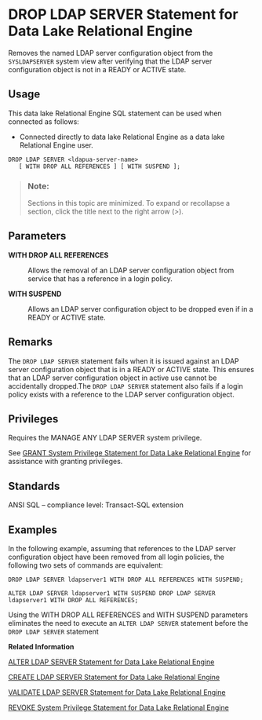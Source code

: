 <!-- loioa426759484f2101583e1ad63a3dfc2e0 -->

# DROP LDAP SERVER Statement for Data Lake Relational Engine

Removes the named LDAP server configuration object from the `SYSLDAPSERVER` system view after verifying that the LDAP server configuration object is not in a READY or ACTIVE state.



<a name="loioa426759484f2101583e1ad63a3dfc2e0__section_ovp_dvr_znb"/>

## Usage

This data lake Relational Engine SQL statement can be used when connected as follows:

-   Connected directly to data lake Relational Engine as a data lake Relational Engine user.



```
DROP LDAP SERVER <ldapua-server-name>
   [ WITH DROP ALL REFERENCES ] [ WITH SUSPEND ];
```



> ### Note:  
> Sections in this topic are minimized. To expand or recollapse a section, click the title next to the right arrow \(*\>*\).



<a name="loioa426759484f2101583e1ad63a3dfc2e0__IQ_Parameters"/>

## Parameters


<dl>
<dt><b>

WITH DROP ALL REFERENCES

</b></dt>
<dd>

Allows the removal of an LDAP server configuration object from service that has a reference in a login policy.



</dd><dt><b>

WITH SUSPEND

</b></dt>
<dd>

Allows an LDAP server configuration object to be dropped even if in a READY or ACTIVE state.



</dd>
</dl>



<a name="loioa426759484f2101583e1ad63a3dfc2e0__IQ_Usage"/>

## Remarks

The `DROP LDAP SERVER` statement fails when it is issued against an LDAP server configuration object that is in a READY or ACTIVE state. This ensures that an LDAP server configuration object in active use cannot be accidentally dropped.The `DROP LDAP SERVER` statement also fails if a login policy exists with a reference to the LDAP server configuration object.



<a name="loioa426759484f2101583e1ad63a3dfc2e0__IQ_Permissions"/>

## Privileges

Requires the MANAGE ANY LDAP SERVER system privilege.

See [GRANT System Privilege Statement for Data Lake Relational Engine](grant-system-privilege-statement-for-data-lake-relational-engine-a3dfcb0.md) for assistance with granting privileges.



<a name="loioa426759484f2101583e1ad63a3dfc2e0__IQ_Standards"/>

## Standards

ANSI SQL – compliance level: Transact-SQL extension



<a name="loioa426759484f2101583e1ad63a3dfc2e0__IQ_Examples"/>

## Examples

In the following example, assuming that references to the LDAP server configuration object have been removed from all login policies, the following two sets of commands are equivalent:

```
DROP LDAP SERVER ldapserver1 WITH DROP ALL REFERENCES WITH SUSPEND;
```

```
ALTER LDAP SERVER ldapserver1 WITH SUSPEND DROP LDAP SERVER ldapserver1 WITH DROP ALL REFERENCES;
```

Using the WITH DROP ALL REFERENCES and WITH SUSPEND parameters eliminates the need to execute an `ALTER LDAP SERVER` statement before the `DROP LDAP SERVER` statement

**Related Information**  


[ALTER LDAP SERVER Statement for Data Lake Relational Engine](alter-ldap-server-statement-for-data-lake-relational-engine-a425eb5.md "Any changes to an LDAP server configuration object are applied on subsequent connections. Any connection already started when the change is applied does not immediately reflect the change.")

[CREATE LDAP SERVER Statement for Data Lake Relational Engine](create-ldap-server-statement-for-data-lake-relational-engine-a424e90.md "Creates a new LDAP server configuration object for LDAP user authentication. Parameters defined during the creation of an LDAP server configuration object are stored in the ISYSLDAPSERVER (system view SYSLDAPSERVER) system table.")

[VALIDATE LDAP SERVER Statement for Data Lake Relational Engine](validate-ldap-server-statement-for-data-lake-relational-engine-a426f91.md "Validates changes to the settings of existing LDAP server configuration objects before applying them.")

[REVOKE System Privilege Statement for Data Lake Relational Engine](revoke-system-privilege-statement-for-data-lake-relational-engine-a3eadda.md "Removes specific system privileges from specific users and the right to administer the privilege.")

